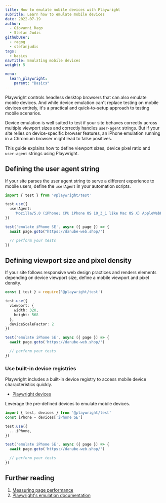```yaml
---
title: How to emulate mobile devices with Playwright
subTitle: Learn how to emulate mobile devices
date: 2022-07-19
author:
  - Giovanni Rago
  - Stefan Judis
githubUser:
  - ragog
  - stefanjudis
tags:
  - basics
navTitle: Emulating mobile devices
weight: 5

menu:
  learn_playwright:
    parent: "Basics"
---
```


Playwright controls headless desktop browsers that can also emulate mobile devices. And while device emulation can't replace testing on mobile devices entirely, it's a practical and quick-to-setup approach to testing mobile scenarios.

Device emulation is well suited to test if your site behaves correctly across multiple viewport sizes and correctly handles `user-agent` strings. But if your site relies on device-specific browser features, an iPhone emulation running in a Chromium browser might lead to false positives.

This guide explains how to define viewport sizes, device pixel ratio and  `user-agent` strings using Playwright.

## Defining the user agent string

If your site parses the user agent string to serve a different experience to mobile users, define the `userAgent` in your automation scripts.

```ts {title="emulate-mobile.spec.ts"}
import { test } from '@playwright/test'

test.use({
  userAgent:
    'Mozilla/5.0 (iPhone; CPU iPhone OS 10_3_1 like Mac OS X) AppleWebKit/603.1.30 (KHTML, like Gecko) Version/16.0 Mobile/14E304 Safari/602.1',
})

test('emulate iPhone SE', async ({ page }) => {
  await page.goto("https://danube-web.shop/")

  // perform your tests
})
```

## Defining viewport size and pixel density

If your site follows responsive web design practices and renders elements depending on device viewport size, define a mobile viewport and pixel density.

```ts {title="emulate-mobile-viewport.spec.ts"}
const { test } = require('@playwright/test')

test.use({ 
  viewport: { 
    width: 320, 
    height: 568 
  }, 
  deviceScaleFactor: 2 
})

test('emulate iPhone SE', async ({ page }) => {
  await page.goto('https://danube-web.shop/')

  // perform your tests
})
```

### Use built-in device registries

Playwright includes a built-in device registry to access mobile device characteristics quickly.

- [Playwright devices](https://playwright.dev/docs/emulation#devices)

Leverage the pre-defined devices to emulate mobile devices.

```ts {title="emulate-mobile-builtin.spec.ts"}
import { test, devices } from '@playwright/test'
const iPhone = devices['iPhone SE']

test.use({ 
  ...iPhone,
})

test('emulate iPhone SE', async ({ page }) => {
  await page.goto('https://danube-web.shop/')

  // perform your tests
})
```

## Further reading

1. [Measuring page performance](/learn/playwright/performance/)
2. [Playwright's emulation documentation](https://playwright.dev/docs/emulation)
